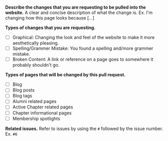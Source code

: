 **Describe the changes that you are requesting to be pulled into the website.**
A clear and concise description of what the change is. Ex. I'm changing how this page looks because [...]

**Types of changes that you are requesting.**
- [ ] Graphical: Changing the look and feel of the website to make it more aesthetically pleasing.
- [ ] Spelling/Grammer Mistake: You found a spelling and/more grammer mistake.
- [ ] Broken Content: A link or reference on a page goes to somewhere it probably shouldn't go.

**Types of pages that will be changed by this pull request.**
- [ ] Blog
- [ ] Blog posts
- [ ] Blog tags
- [ ] Alumni related pages
- [ ] Active Chapter related pages
- [ ] Chapter informational pages
- [ ] Membership spotlights

**Related issues.**
Refer to issues by using the `#` followed by the issue number. Ex. `#6`
